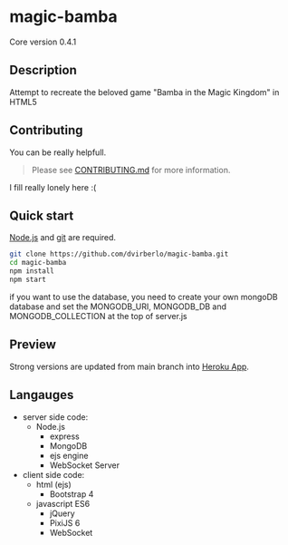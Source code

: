 # magic-bamba
Core version 0.4.1
## Description
Attempt to recreate the beloved game "Bamba in the Magic Kingdom" in HTML5

## Contributing
You can be really helpfull.

> Please see [CONTRIBUTING.md](CONTRIBUTING.md) for more information.

I fill really lonely here :(

## Quick start
[Node.js](https://nodejs.org/en/download/) and [git](https://git-scm.com/downloads) are required.
```sh
git clone https://github.com/dvirberlo/magic-bamba.git
cd magic-bamba
npm install
npm start
```

if you want to use the database, you need to create your own mongoDB database and set the MONGODB_URI, MONGODB_DB and MONGODB_COLLECTION at the top of server.js

## Preview
Strong versions are updated from main branch into [Heroku App](https://magic-bamba.herokuapp.com).

## Langauges
- server side code:
    + Node.js
        * express
        * MongoDB
        * ejs engine
        * WebSocket Server
- client side code:
    + html (ejs)
        * Bootstrap 4
    + javascript ES6
        * jQuery
        * PixiJS 6
        * WebSocket
